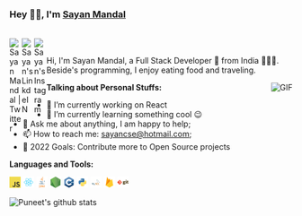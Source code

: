 

<!--

- 🔭 I’m currently working on React
- 🌱 I’m currently learning something cool 😉
- 💬 Ask me about anything, I am happy to help;
- 📫 How to reach me: sayancse@hotmail.com;
- 😄 Pronouns: ...
- ⚡ Fun fact: ...
-->
### Hey 👋🏽, I'm [Sayan Mandal](https://www.linkedin.com/in/sayanmcse/)

<br/>


<a href="https://twitter.com/sayan_2sid">
  <img align="left" alt="Sayan Mandal | Twitter" width="22px" src="https://cdn.jsdelivr.net/npm/simple-icons@v3/icons/twitter.svg" />
</a>
<a href="https://www.linkedin.com/in/sayanmcse/">
  <img align="left" alt="Sayan's LinkdeIN" width="22px" src="https://cdn.jsdelivr.net/npm/simple-icons@v3/icons/linkedin.svg" />
</a>
<a href="https://www.instagram.com/code.say/">
  <img align="left" alt="Sayan's Instagram" width="22px" src="https://cdn.jsdelivr.net/npm/simple-icons@v3/icons/instagram.svg" />
</a>


<br />

Hi, I'm Sayan Mandal, a Full Stack Developer 🚀 from India 👨🏽‍💻. Beside's programming, I enjoy eating food and traveling.

  <img align="right" alt="GIF" src="https://media0.giphy.com/media/qgQUggAC3Pfv687qPC/giphy.gif?cid=790b7611db37c6770f1c8dd5075b4caa7dbcba36f28f9587&rid=giphy.gif&ct=g" />
  
**Talking about Personal Stuffs:**

- 🔭 I’m currently working on React
- 🌱 I’m currently learning something cool 😉
- 💬 Ask me about anything, I am happy to help;
- 📫 How to reach me: sayancse@hotmail.com;
- 🥅 2022 Goals: Contribute more to Open Source projects

**Languages and Tools:**  

<code><img height="20" src="https://raw.githubusercontent.com/github/explore/80688e429a7d4ef2fca1e82350fe8e3517d3494d/topics/javascript/javascript.png"></code>
<code><img height="20" src="https://raw.githubusercontent.com/github/explore/80688e429a7d4ef2fca1e82350fe8e3517d3494d/topics/react/react.png"></code>
<code><img height="20" src="https://raw.githubusercontent.com/github/explore/80688e429a7d4ef2fca1e82350fe8e3517d3494d/topics/java/java.png"></code>
<code><img height="20" src="https://raw.githubusercontent.com/github/explore/80688e429a7d4ef2fca1e82350fe8e3517d3494d/topics/nodejs/nodejs.png"></code>
<code><img height="20" src="https://raw.githubusercontent.com/github/explore/80688e429a7d4ef2fca1e82350fe8e3517d3494d/topics/cpp/cpp.png"></code>
<code><img height="20" src="https://raw.githubusercontent.com/github/explore/80688e429a7d4ef2fca1e82350fe8e3517d3494d/topics/python/python.png"></code>
<code><img height="20" src="https://raw.githubusercontent.com/github/explore/80688e429a7d4ef2fca1e82350fe8e3517d3494d/topics/mysql/mysql.png"></code>
<code><img height="20" src="https://raw.githubusercontent.com/github/explore/80688e429a7d4ef2fca1e82350fe8e3517d3494d/topics/firebase/firebase.png"></code>
<code><img height="20" src="https://raw.githubusercontent.com/github/explore/80688e429a7d4ef2fca1e82350fe8e3517d3494d/topics/git/git.png"></code>



![Puneet's github stats](https://github-readme-stats.vercel.app/api?username=sayanmandal&show_icons=true&hide_border=true)
